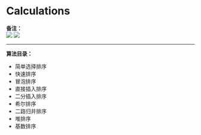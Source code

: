 # Calculations

**备注：**  
![](https://img.shields.io/badge/语言-C++-brightgreen.svg)
![](https://img.shields.io/badge/环境-gcc-red.svg)

---
**算法目录：**
- 简单选择排序
- 快速排序
- 冒泡排序
- 直接插入排序
- 二分插入排序
- 希尔排序
- 二路归并排序
- 堆排序
- 基数排序

